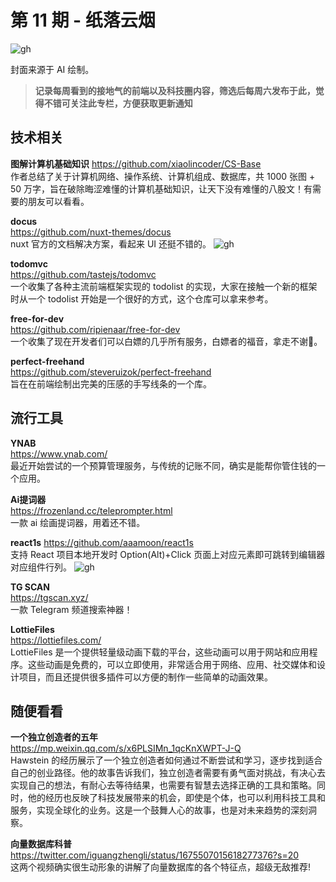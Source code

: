 # 第 11 期 - 纸落云烟
![gh](https://cdn.jsdelivr.net/gh/BarryYangi/ObsStaticData@main/obsidian/1689995206000priuwj.png)

封面来源于 AI 绘制。

>**记录每周看到的接地气的前端以及科技圈内容，筛选后每周六发布于此，觉得不错可关注此专栏，方便获取更新通知**

## 技术相关
**图解计算机基础知识**
https://github.com/xiaolincoder/CS-Base \
作者总结了关于计算机网络、操作系统、计算机组成、数据库，共 1000 张图 + 50 万字，旨在破除晦涩难懂的计算机基础知识，让天下没有难懂的八股文！有需要的朋友可以看看。

**docus** \
https://github.com/nuxt-themes/docus \
nuxt 官方的文档解决方案，看起来 UI 还挺不错的。
![gh](https://cdn.jsdelivr.net/gh/BarryYangi/ObsStaticData@main/obsidian/1689996343000odlw2p.png)


**todomvc** \
https://github.com/tastejs/todomvc \
一个收集了各种主流前端框架实现的 todolist 的实现，大家在接触一个新的框架时从一个 todolist 开始是一个很好的方式，这个仓库可以拿来参考。

**free-for-dev** \
https://github.com/ripienaar/free-for-dev \
一个收集了现在开发者们可以白嫖的几乎所有服务，白嫖者的福音，拿走不谢🫡。

**perfect-freehand** \
https://github.com/steveruizok/perfect-freehand \
旨在在前端绘制出完美的压感的手写线条的一个库。

## 流行工具
**YNAB** \
https://www.ynab.com/ \
最近开始尝试的一个预算管理服务，与传统的记账不同，确实是能帮你管住钱的一个应用。

**Ai提词器** \
https://frozenland.cc/teleprompter.html \
一款 ai 绘画提词器，用着还不错。

**react1s**
https://github.com/aaamoon/react1s \
支持 React 项目本地开发时 Option(Alt)+Click 页面上对应元素即可跳转到编辑器对应组件行列。
![gh](https://cdn.jsdelivr.net/gh/BarryYangi/ObsStaticData@main/obsidian/1689387745000phgid7.gif)

**TG SCAN** \
https://tgscan.xyz/ \
一款 Telegram 频道搜索神器！

**LottieFiles** \
https://lottiefiles.com/ \
LottieFiles 是一个提供轻量级动画下载的平台，这些动画可以用于网站和应用程序。这些动画是免费的，可以立即使用，非常适合用于网络、应用、社交媒体和设计项目，而且还提供很多插件可以方便的制作一些简单的动画效果。

## 随便看看
**一个独立创造者的五年** \
https://mp.weixin.qq.com/s/x6PLSIMn_1qcKnXWPT-J-Q \
Hawstein 的经历展示了一个独立创造者如何通过不断尝试和学习，逐步找到适合自己的创业路径。他的故事告诉我们，独立创造者需要有勇气面对挑战，有决心去实现自己的想法，有耐心去等待结果，也需要有智慧去选择正确的工具和策略。同时，他的经历也反映了科技发展带来的机会，即使是个体，也可以利用科技工具和服务，实现全球化的业务。这是一个鼓舞人心的故事，也是对未来趋势的深刻洞察。

**向量数据库科普** \
https://twitter.com/iguangzhengli/status/1675507015618277376?s=20 \
这两个视频确实很生动形象的讲解了向量数据库的各个特征点，超级无敌推荐!

